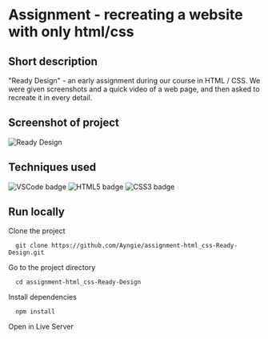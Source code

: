 # Assignment - recreating a website with only html/css 

## Short description 
"Ready Design" - an early assignment during our course in HTML / CSS.
We were given screenshots and a quick video of a web page, and then asked to recreate it in every detail.

## Screenshot of project
![Ready Design](https://angelicareutersward.se/Images/readyDesign/readyDesign.png)

## Techniques used
![VSCode badge](https://img.shields.io/badge/VSCode-0078D4?style=for-the-badge&logo=visual%20studio%20code&logoColor=white/to/img.png)
![HTML5 badge](https://img.shields.io/badge/HTML5-E34F26?style=for-the-badge&logo=html5&logoColor=white/to/img.png)
![CSS3 badge](https://img.shields.io/badge/CSS3-1572B6?style=for-the-badge&logo=css3&logoColor=white)

## Run locally
Clone the project

```terminal
  git clone https://github.com/Ayngie/assignment-html_css-Ready-Design.git
```

Go to the project directory

```terminal
  cd assignment-html_css-Ready-Design
```

Install dependencies

```terminal
  npm install
```

Open in Live Server
